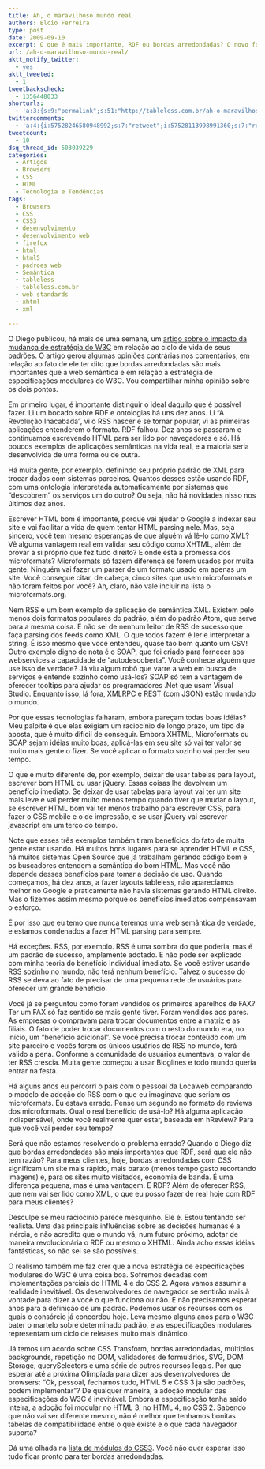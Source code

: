 ```yaml
---
title: Ah, o maravilhoso mundo real
authors: Elcio Ferreira
type: post
date: 2009-09-10
excerpt: O que é mais importante, RDF ou bordas arredondadas? O novo formato de especificações modulares do W3C vai ajudar os desenvolvedores, agilizando os releases de navegador, ou vai tornar nossa vida uma bagunça?
url: /ah-o-maravilhoso-mundo-real/
aktt_notify_twitter:
  - yes
aktt_tweeted:
  - 1
tweetbackscheck:
  - 1356448033
shorturls:
  - 'a:3:{s:9:"permalink";s:51:"http://tableless.com.br/ah-o-maravilhoso-mundo-real";s:7:"tinyurl";s:26:"http://tinyurl.com/3aoveed";s:4:"isgd";s:19:"http://is.gd/MiKPrU";}'
twittercomments:
  - 'a:4:{i:57528246580948992;s:7:"retweet";i:57528113998991360;s:7:"retweet";i:57517009356865536;s:7:"retweet";i:57516309340102656;s:7:"retweet";}'
tweetcount:
  - 10
dsq_thread_id: 503039229
categories:
  - Artigos
  - Browsers
  - CSS
  - HTML
  - Tecnologia e Tendências
tags:
  - Browsers
  - CSS
  - CSS3
  - desenvolvimento
  - desenvolvimento web
  - firefox
  - html
  - html5
  - padroes web
  - Semântica
  - tableless
  - tableless.com.br
  - web standards
  - xhtml
  - xml

---
```

O Diego publicou, há mais de uma semana, um [artigo sobre o impacto da mudança de estratégia do W3C][1] em relação ao ciclo de vida de seus padrões. O artigo gerou algumas opiniões contrárias nos comentários, em relação ao fato de ele ter dito que bordas arredondadas são mais importantes que a web semântica e em relação à estratégia de especificações modulares do W3C. Vou compartilhar minha opinião sobre os dois pontos.

Em primeiro lugar, é importante distinguir o ideal daquilo que é possível fazer. Li um bocado sobre RDF e ontologias há uns dez anos. Li &#8220;A Revolução Inacabada&#8221;, vi o RSS nascer e se tornar popular, vi as primeiras aplicações entenderem o formato. RDF falhou. Dez anos se passaram e continuamos escrevendo HTML para ser lido por navegadores e só. Há poucos exemplos de aplicações semânticas na vida real, e a maioria seria desenvolvida de uma forma ou de outra.

Há muita gente, por exemplo, definindo seu próprio padrão de XML para trocar dados com sistemas parceiros. Quantos desses estão usando RDF, com uma ontologia interpretada automaticamente por sistemas que &#8220;descobrem&#8221; os serviços um do outro? Ou seja, não há novidades nisso nos últimos dez anos.

Escrever HTML bom é importante, porque vai ajudar o Google a indexar seu site e vai facilitar a vida de quem tentar HTML parsing nele. Mas, seja sincero, você tem mesmo esperanças de que alguém vá lê-lo como XML? Vê alguma vantagem real em validar seu código como XHTML, além de provar a si próprio que fez tudo direito? E onde está a promessa dos microformats? Microformats só fazem diferença se forem usados por muita gente. Ninguém vai fazer um parser de um formato usado em apenas um site. Você consegue citar, de cabeça, cinco sites que usem microformats e não foram feitos por você? Ah, claro, não vale incluir na lista o microformats.org.

Nem RSS é um bom exemplo de aplicação de semântica XML. Existem pelo menos dois formatos populares do padrão, além do padrão Atom, que serve para a mesma coisa. E não sei de nenhum leitor de RSS de sucesso que faça parsing dos feeds como XML. O que todos fazem é ler e interpretar a string. É isso mesmo que você entendeu, quase tão bom quanto um CSV! Outro exemplo digno de nota é o SOAP, que foi criado para fornecer aos webservices a capacidade de &#8220;autodescoberta&#8221;. Você conhece alguém que use isso de verdade? Já viu algum robô que varre a web em busca de serviços e entende sozinho como usá-los? SOAP só tem a vantagem de oferecer tooltips para ajudar os programadores .Net que usam Visual Studio. Enquanto isso, lá fora, XMLRPC e REST (com JSON) estão mudando o mundo.

Por que essas tecnologias falharam, embora pareçam todas boas idéias? Meu palpite é que elas exigiam um raciocínio de longo prazo, um tipo de aposta, que é muito difícil de conseguir. Embora XHTML, Microformats ou SOAP sejam idéias muito boas, aplicá-las em seu site só vai ter valor se muito mais gente o fizer. Se você aplicar o formato sozinho vai perder seu tempo.

O que é muito diferente de, por exemplo, deixar de usar tabelas para layout, escrever bom HTML ou usar jQuery. Essas coisas lhe devolvem um benefício imediato. Se deixar de usar tabelas para layout vai ter um site mais leve e vai perder muito menos tempo quando tiver que mudar o layout, se escrever HTML bom vai ter menos trabalho para escrever CSS, para fazer o CSS mobile e o de impressão, e se usar jQuery vai escrever javascript em um terço do tempo.

Note que esses três exemplos também tiram benefícios do fato de muita gente estar usando. Há muitos bons lugares para se aprender HTML e CSS, há muitos sistemas Open Source que já trabalham gerando código bom e os buscadores entendem a semântica do bom HTML. Mas você não depende desses benefícios para tomar a decisão de uso. Quando começamos, há dez anos, a fazer layouts tableless, não aparecíamos melhor no Google e praticamente não havia sistemas gerando HTML direito. Mas o fizemos assim mesmo porque os benefícios imediatos compensavam o esforço.

É por isso que eu temo que nunca teremos uma web semântica de verdade, e estamos condenados a fazer HTML parsing para sempre.

Há exceções. RSS, por exemplo. RSS é uma sombra do que poderia, mas é um padrão de sucesso, amplamente adotado. E não pode ser explicado com minha teoria do benefício individual imediato. Se você estiver usando RSS sozinho no mundo, não terá nenhum benefício. Talvez o sucesso do RSS se deva ao fato de precisar de uma pequena rede de usuários para oferecer um grande benefício.

Você já se perguntou como foram vendidos os primeiros aparelhos de FAX? Ter um FAX só faz sentido se mais gente tiver. Foram vendidos aos pares. As empresas o compravam para trocar documentos entre a matriz e as filiais. O fato de poder trocar documentos com o resto do mundo era, no início, um &#8220;benefício adicional&#8221;. Se você precisa trocar conteúdo com um site parceiro e vocês forem os únicos usuários de RSS no mundo, terá valido a pena. Conforme a comunidade de usuários aumentava, o valor de ter RSS crescia. Muita gente começou a usar Bloglines e todo mundo queria entrar na festa.

Há alguns anos eu percorri o país com o pessoal da Locaweb comparando o modelo de adoção do RSS com o que eu imaginava que seriam os microformats. Eu estava errado. Pense um segundo no formato de reviews dos microformats. Qual o real benefício de usá-lo? Há alguma aplicação indispensável, onde você realmente quer estar, baseada em hReview? Para que você vai perder seu tempo?

Será que não estamos resolvendo o problema errado? Quando o Diego diz que bordas arredondadas são mais importantes que RDF, será que ele não tem razão? Para meus clientes, hoje, bordas arredondadas com CSS significam um site mais rápido, mais barato (menos tempo gasto recortando imagens) e, para os sites muito visitados, economia de banda. É uma diferença pequena, mas é uma vantagem. E RDF? Além de oferecer RSS, que nem vai ser lido como XML, o que eu posso fazer de real hoje com RDF para meus clientes?

Desculpe se meu raciocínio parece mesquinho. Ele é. Estou tentando ser realista. Uma das principais influências sobre as decisões humanas é a inércia, e não acredito que o mundo vá, num futuro próximo, adotar de maneira revolucionária o RDF ou mesmo o XHTML. Ainda acho essas idéias fantásticas, só não sei se são possíveis.

O realismo também me faz crer que a nova estratégia de especificações modulares do W3C é uma coisa boa. Sofremos décadas com implementações parciais do HTML 4 e do CSS 2. Agora vamos assumir a realidade inevitável. Os desenvolvedores de navegador se sentirão mais à vontade para dizer a você o que funciona ou não. E não precisamos esperar anos para a definição de um padrão. Podemos usar os recursos com os quais o consórcio já concordou hoje. Leva mesmo alguns anos para o W3C bater o martelo sobre determinado padrão, e as especificações modulares representam um ciclo de releases muito mais dinâmico.

Já temos um acordo sobre CSS Transform, bordas arredondadas, múltiplos backgrounds, repetição no DOM, validadores de formulários, SVG, DOM Storage, querySelectors e uma série de outros recursos legais. Por que esperar até a próxima Olimpíada para dizer aos desenvolvedores de browsers: &#8220;Ok, pessoal, fechamos tudo, HTML 5 e CSS 3 já são padrões, podem implementar&#8221;? De qualquer maneira, a adoção modular das especificações do W3C é inevitável. Embora a especificação tenha saído inteira, a adoção foi modular no HTML 3, no HTML 4, no CSS 2. Sabendo que não vai ser diferente mesmo, não é melhor que tenhamos bonitas tabelas de compatibilidade entre o que existe e o que cada navegador suporta?

Dá uma olhada na [lista de módulos do CSS3][2]. Você não quer esperar isso tudo ficar pronto para ter bordas arredondadas.

 [1]: http://tableless.com.br/se-prepare-para-a-revolucao
 [2]: http://www.w3.org/Style/CSS/current-work